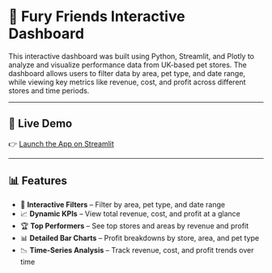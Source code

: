 # 🐾 Fury Friends Interactive Dashboard

This interactive dashboard was built using Python, Streamlit, and Plotly to analyze and visualize performance data from UK-based pet stores. The dashboard allows users to filter data by area, pet type, and date range, while viewing key metrics like revenue, cost, and profit across different stores and time periods.

---

## 🚀 Live Demo

👉 [Launch the App on Streamlit](https://furry-friends-interactive-dashboard.streamlit.app/)

---

## 📊 Features

- 📍 **Interactive Filters** – Filter by area, pet type, and date range
- 📈 **Dynamic KPIs** – View total revenue, cost, and profit at a glance
- 🏆 **Top Performers** – See top stores and areas by revenue and profit
- 📊 **Detailed Bar Charts** – Profit breakdowns by store, area, and pet type
- 📉 **Time-Series Analysis** – Track revenue, cost, and profit trends over time
